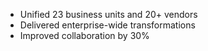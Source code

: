 - Unified 23 business units and 20+ vendors
- Delivered enterprise-wide transformations
- Improved collaboration by 30%

